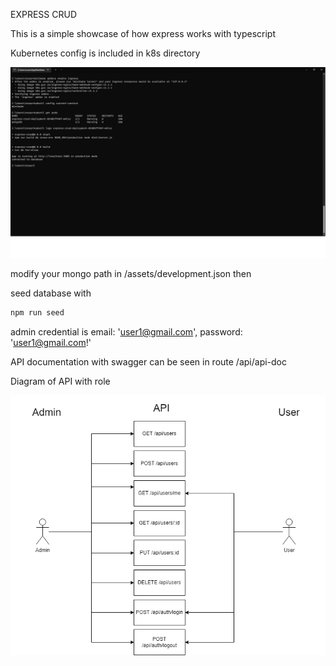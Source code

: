 EXPRESS CRUD

This is a simple showcase of how express works with typescript

Kubernetes config is included in k8s directory

![kubernetes running](./assets/k8s-works.png "Title")

modify your mongo path in /assets/development.json then

seed database with

```bash
npm run seed
```

admin credential is email: 'user1@gmail.com', password: 'user1@gmail.com!'

API documentation with swagger can be seen in route /api/api-doc

Diagram of API with role

![API Diagram](./assets/diagram.png "Title")
